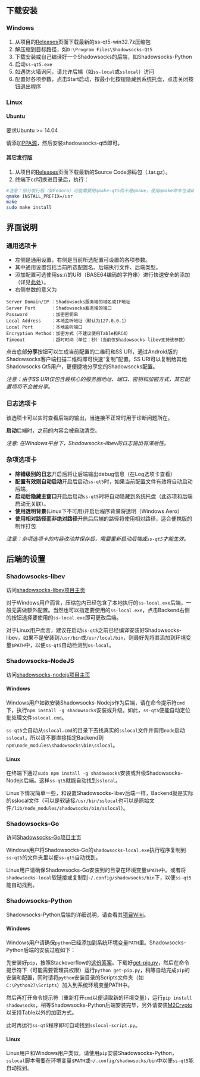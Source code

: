 ## 下载安装 ##
### Windows ###
1. 从项目的[Releases](https://github.com/librehat/shadowsocks-qt5/releases)页面下载最新的ss-qt5-win32.7z压缩包
2. 解压缩到目标路径，如`D:\Program Files\Shadowsocks-Qt5`
3. 下载安装或自己编译好一个Shadowsocks的后端，如Shadowsocks-Python
4. 启动`ss-qt5.exe`
5. 如遇防火墙询问，请允许后端（如`ss-local`或`sslocal`）访问
6. 配置好各项参数，点击Start启动，按最小化按钮隐藏到系统托盘，点击关闭按钮退出程序

### Linux ###
#### Ubuntu ####
要求Ubuntu >= 14.04

请添加[PPA源](https://code.launchpad.net/~hzwhuang/+archive/ubuntu/ss-qt5)，然后安装shadowsocks-qt5即可。

#### 其它发行版 ####
1. 从项目的[Releases](https://github.com/librehat/shadowsocks-qt5/releases)页面下载最新的Source Code源码包（.tar.gz）。
2. 终端下cd切换进目录后，执行：
```bash
#注意：部分发行版（如Fedora）可能需要用qmake-qt5而不是qmake，使用qmake命令也请确保qmake指向Qt 5的qmake
qmake INSTALL_PREFIX=/usr
make
sudo make install
```

## 界面说明 ##
### 通用选项卡 ###
- 左侧是通用设置，右侧是当前所选配置可设置的各项参数。
- 其中通用设置包括当前所选配置名、后端执行文件、后端类型。
- 添加配置可选使用ss://的URI（BASE64编码的字符串）进行快速安全的添加（详见[此处](http://www.v2ex.com/t/93107)）。
- 右侧参数的意义为

```
Server Domain/IP ：Shadowsocks服务端的域名或IP地址
Server Port      ：Shadowsocks服务端的端口
Password         ：加密密钥串
Local Address    ：本地监听地址（默认为127.0.0.1）
Local Port       ：本地监听端口
Encryption Method：加密方式（不建议使用Table和RC4）
Timeout          ：超时时间（单位：秒）（当前仅Shadowsocks-libev支持该参数）
```

点击底部**分享**按钮可以生成当前配置的二维码和SS URI，通过Android版的Shadowsocks客户端扫描二维码即可快速“复制”配置。SS URI可以复制给其他Shadowsocks Qt5用户，更便捷地分享您的Shadowsocks配置。

_注意：由于SS URI仅包含最核心的服务器地址、端口、密钥和加密方式，其它配置项将不会被分享。_

### 日志选项卡 ###
该选项卡可以实时查看后端的输出，当连接不正常时用于诊断问题所在。

**启动**后端时，之前的内容会被自动清空。

_注意: 在Windows平台下，Shadowsocks-libev的日志输出有滞后性。_

### 杂项选项卡 ###
- **除错级别的日志**开启后将让后端输出debug信息（在Log选项卡查看）
- **配置有效则自动启动**开启后启动`ss-qt5`时，如果当前配置文件有效将自动启动后端。
- **启动后隐藏主窗口**开启后启动`ss-qt5`时将自动隐藏到系统托盘（此选项和后端启动无关联）。
- **使用透明背景**(Linux下不可用)开启后程序背景将透明（Windows Aero）
- **使用相对路径而非绝对路径**开启后后端的路径将使用相对路径，适合便携版的制作打包

_注意：杂项选项卡的内容改动并保存后，需要重新启动后端或`ss-qt5`才能生效。_

## 后端的设置 ##
### Shadowsocks-libev ###
访问[shadowsocks-libev项目主页](https://github.com/madeye/shadowsocks-libev)

对于Windows用户而言，压缩包内已经包含了本地执行的`ss-local.exe`后端，一般无需做额外配置。当然也可以指定要使用的`ss-local.exe`，点击Backend右侧的按钮选择要使用的`ss-local.exe`即可更改后端。

对于Linux用户而言，建议在启动`ss-qt5`之前已经编译安装好Shadowsocks-libev，如果不是安装到`/usr/bin`或`/usr/local/bin`，则最好先将其添加到环境变量`$PATH`中，以便`ss-qt5`自动检测到`ss-local`。

### Shadowsocks-NodeJS ###
访问[shadowsocks-nodejs项目主页](https://github.com/clowwindy/shadowsocks-nodejs)
#### Windows ####
Windows用户如欲安装Shadowsocks-Nodejs作为后端，请在命令提示符`cmd`下，执行`npm install -g shadowsocks`安装或升级。如此，`ss-qt5`便能自动定位批处理文件`sslocal.cmd`。

`ss-qt5`会自动从`sslocal.cmd`的目录下去找真实的`sslocal`文件并调用`node`启动`sslocal`，所以请不要直接指定Backend到`npm\node_modules\shadowsocks\bin\sslocal`。

#### Linux ####
在终端下通过`sudo npm install -g shadowsocks`安装或升级Shadowsocks-Nodejs后端。这样`ss-qt5`就能自动找到`sslocal`。

Linux下情况简单一些，和设置Shadowsocks-libev后端一样，Backend就是实际的sslocal文件（可以是软链接`/usr/bin/sslocal`也可以是原始文件`/lib/node_modules/shadowsocks/bin/sslocal`）。

### Shadowsocks-Go ###
访问[Shadowsocks-Go项目主页](https://github.com/shadowsocks/shadowsocks-go)

Windows用户将Shadowsocks-Go的`shadowsocks-local.exe`执行程序复制到`ss-qt5`的文件夹里以便`ss-qt5`自动找到。

Linux用户请确保Shadowsocks-Go安装到的目录在环境变量`$PATH`中。或者将`shadowsocks-local`软链接或复制到`~/.config/shadowsocks/bin`下，以便`ss-qt5`能自动找到。

### Shadowsocks-Python ###
Shadowsocks-Python后端的详细说明，请查看其[项目Wiki](https://github.com/clowwindy/shadowsocks/wiki/Shadowsocks-%E4%BD%BF%E7%94%A8%E8%AF%B4%E6%98%8E)。
#### Windows ####
Windows用户请确保`python`已经添加到系统环境变量`PATH`里。Shadowsocks-Python后端的安装过程如下：

先安装好`pip`，按照Stackoverflow的[这份答案](http://stackoverflow.com/questions/4750806/how-to-install-pip-on-windows)。下载好[get-pip.py](https://raw.github.com/pypa/pip/master/contrib/get-pip.py)，然后在命令提示符下（可能需要管理员权限）运行`python get-pip.py`，稍等自动完成`pip`的安装和配置，同时请将`python`安装目录的Scripts文件夹（如`C:\Python27\Scripts`）加入到系统环境变量PATH中。

然后再打开命令提示符（重新打开`cmd`以便读取新的环境变量），运行`pip install shadowsocks`，稍等Shadowsocks-Python后端安装完毕，另外请安装[M2Crypto](http://chandlerproject.org/Projects/MeTooCrypto#Downloads)以支持Table以外的加密方式。

此时再运行`ss-qt5`程序即可自动找到`sslocal-script.py`。

#### Linux ####
Linux用户和Windows用户类似，请使用`pip`安装Shadowsocks-Python，`sslocal`脚本需要在环境变量`$PATH`或`~/.config/shadowsocks/bin`中以便`ss-qt5`能自动找到。